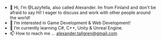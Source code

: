 - 👋 Hi, I’m @Lazyfella, also called Alexander. Im from Finland and don't be afraid to say Hi! I eager to discuss and work with other people around the world!
- 👀 I’m interested in Game Development & Web Development!
- 🌱 I’m currently learning C#, C++, Unity & Unreal Engine.
- 📫 How to reach me ... alexander.tallgren@gmail.com

